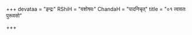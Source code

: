 +++
devataa = "इन्द्रः"
RShiH = "वशोश्व्यः"
ChandaH = "पादनिचृत्"
title = "०१ त्वावतः पुरूवसो"

+++
